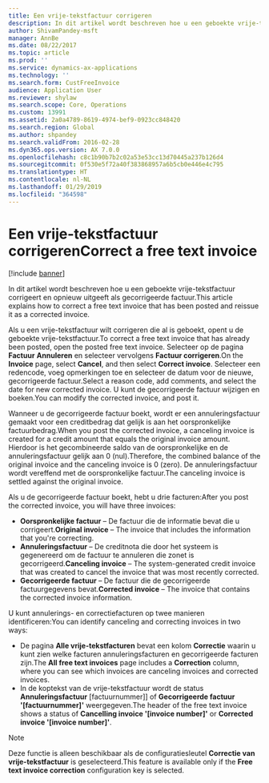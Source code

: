 ```yaml
---
title: Een vrije-tekstfactuur corrigeren
description: In dit artikel wordt beschreven hoe u een geboekte vrije-tekstfactuur corrigeert en opnieuw uitgeeft als gecorrigeerde factuur.
author: ShivamPandey-msft
manager: AnnBe
ms.date: 08/22/2017
ms.topic: article
ms.prod: ''
ms.service: dynamics-ax-applications
ms.technology: ''
ms.search.form: CustFreeInvoice
audience: Application User
ms.reviewer: shylaw
ms.search.scope: Core, Operations
ms.custom: 13991
ms.assetid: 2a0a4789-8619-4974-bef9-0923cc848420
ms.search.region: Global
ms.author: shpandey
ms.search.validFrom: 2016-02-28
ms.dyn365.ops.version: AX 7.0.0
ms.openlocfilehash: c8c1b90b7b2c02a53e53cc13d70445a237b126d4
ms.sourcegitcommit: 0f530e5f72a40f383868957a6b5cb0e446e4c795
ms.translationtype: HT
ms.contentlocale: nl-NL
ms.lasthandoff: 01/29/2019
ms.locfileid: "364598"
---
```

# <a name="correct-a-free-text-invoice"></a><span data-ttu-id="c1588-103">Een vrije-tekstfactuur corrigeren</span><span class="sxs-lookup"><span data-stu-id="c1588-103">Correct a free text invoice</span></span>

[!include [banner](../includes/banner.md)]

<span data-ttu-id="c1588-104">In dit artikel wordt beschreven hoe u een geboekte vrije-tekstfactuur corrigeert en opnieuw uitgeeft als gecorrigeerde factuur.</span><span class="sxs-lookup"><span data-stu-id="c1588-104">This article explains how to correct a free text invoice that has been posted and reissue it as a corrected invoice.</span></span>

<span data-ttu-id="c1588-105">Als u een vrije-tekstfactuur wilt corrigeren die al is geboekt, opent u de geboekte vrije-tekstfactuur.</span><span class="sxs-lookup"><span data-stu-id="c1588-105">To correct a free text invoice that has already been posted, open the posted free text invoice.</span></span> <span data-ttu-id="c1588-106">Selecteer op de pagina **Factuur** **Annuleren** en selecteer vervolgens **Factuur corrigeren**.</span><span class="sxs-lookup"><span data-stu-id="c1588-106">On the **Invoice** page, select **Cancel**, and then select **Correct invoice**.</span></span> <span data-ttu-id="c1588-107">Selecteer een redencode, voeg opmerkingen toe en selecteer de datum voor de nieuwe, gecorrigeerde factuur.</span><span class="sxs-lookup"><span data-stu-id="c1588-107">Select a reason code, add comments, and select the date for new corrected invoice.</span></span> <span data-ttu-id="c1588-108">U kunt de gecorrigeerde factuur wijzigen en boeken.</span><span class="sxs-lookup"><span data-stu-id="c1588-108">You can modify the corrected invoice, and post it.</span></span> 

<span data-ttu-id="c1588-109">Wanneer u de gecorrigeerde factuur boekt, wordt er een annuleringsfactuur gemaakt voor een creditbedrag dat gelijk is aan het oorspronkelijke factuurbedrag.</span><span class="sxs-lookup"><span data-stu-id="c1588-109">When you post the corrected invoice, a canceling invoice is created for a credit amount that equals the original invoice amount.</span></span> <span data-ttu-id="c1588-110">Hierdoor is het gecombineerde saldo van de oorspronkelijke en de annuleringsfactuur gelijk aan 0 (nul).</span><span class="sxs-lookup"><span data-stu-id="c1588-110">Therefore, the combined balance of the original invoice and the canceling invoice is 0 (zero).</span></span> <span data-ttu-id="c1588-111">De annuleringsfactuur wordt vereffend met de oorspronkelijke factuur.</span><span class="sxs-lookup"><span data-stu-id="c1588-111">The canceling invoice is settled against the original invoice.</span></span> 

<span data-ttu-id="c1588-112">Als u de gecorrigeerde factuur boekt, hebt u drie facturen:</span><span class="sxs-lookup"><span data-stu-id="c1588-112">After you post the corrected invoice, you will have three invoices:</span></span>

-   <span data-ttu-id="c1588-113">**Oorspronkelijke factuur** – De factuur die de informatie bevat die u corrigeert.</span><span class="sxs-lookup"><span data-stu-id="c1588-113">**Original invoice** – The invoice that includes the information that you're correcting.</span></span>
-   <span data-ttu-id="c1588-114">**Annuleringsfactuur** – De creditnota die door het systeem is gegenereerd om de factuur te annuleren die zonet is gecorrigeerd.</span><span class="sxs-lookup"><span data-stu-id="c1588-114">**Canceling invoice** – The system-generated credit invoice that was created to cancel the invoice that was most recently corrected.</span></span>
-   <span data-ttu-id="c1588-115">**Gecorrigeerde factuur** – De factuur die de gecorrigeerde factuurgegevens bevat.</span><span class="sxs-lookup"><span data-stu-id="c1588-115">**Corrected invoice** – The invoice that contains the corrected invoice information.</span></span>

<span data-ttu-id="c1588-116">U kunt annulerings- en correctiefacturen op twee manieren identificeren:</span><span class="sxs-lookup"><span data-stu-id="c1588-116">You can identify canceling and correcting invoices in two ways:</span></span>

-   <span data-ttu-id="c1588-117">De pagina **Alle vrije-tekstfacturen** bevat een kolom **Correctie** waarin u kunt zien welke facturen annuleringsfacturen en gecorrigeerde facturen zijn.</span><span class="sxs-lookup"><span data-stu-id="c1588-117">The **All free text invoices** page includes a **Correction** column, where you can see which invoices are canceling invoices and corrected invoices.</span></span>
-   <span data-ttu-id="c1588-118">In de koptekst van de vrije-tekstfactuur wordt de status **Annuleringsfactuur** \[factuurnummer]\] of **Gecorrigeerde factuur '\[factuurnummer\]'** weergegeven.</span><span class="sxs-lookup"><span data-stu-id="c1588-118">The header of the free text invoice shows a status of **Cancelling invoice '\[invoice number\]'** or **Corrected invoice '\[invoice number\]'**.</span></span>

> [!NOTE]
> <span data-ttu-id="c1588-119">Deze functie is alleen beschikbaar als de configuratiesleutel **Correctie van vrije-tekstfactuur** is geselecteerd.</span><span class="sxs-lookup"><span data-stu-id="c1588-119">This feature is available only if the **Free text invoice correction** configuration key is selected.</span></span>



